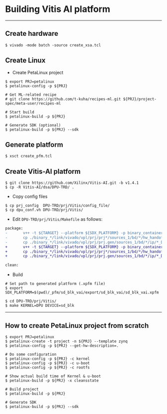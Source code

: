 # Building Vitis AI platform

***

## Create hardware

```shell-session
$ vivado -mode batch -source create_xsa.tcl
```

## Create Linux

- Create PetaLinux project

```shell-session
$ export PRJ=petalinux
$ petalinux-config -p ${PRJ}

# Get ML-related recipe
# git clone https://github.com/t-kuha/recipes-ml.git ${PRJ}/project-spec/meta-user/recipes-ml

# Start build
$ petalinux-build -p ${PRJ}

# Generate SDK (optional)
$ petalinux-build -p ${PRJ} --sdk
```

## Generate platform

```shell-session
$ xsct create_pfm.tcl
```

## Create Vitis-AI platform

```shell-session
$ git clone https://github.com/Xilinx/Vitis-AI.git -b v1.4.1
$ cp -R Vitis-AI/dsa/DPU-TRD/ . 
```

- Copy config files

```shell-session
$ cp prj_config  DPU-TRD/prj/Vitis/config_file/
$ cp dpu_conf.vh DPU-TRD/prj/Vitis/
```

- Edit ``DPU-TRD/prj/Vitis/Makefile`` as follows:

```diff
package:
-       v++ -t ${TARGET} --platform ${SDX_PLATFORM} -p binary_container_1/dpu.xclbin  -o dpu.xclbin --package.out_dir binary_container_1 --package.rootfs $(EDGE_COMMON_SW)/rootfs.ext4 --package.sd_file $(EDGE_COMMON_SW)/Image 
-       cp ./binary_*/link/vivado/vpl/prj/prj*/sources_1/bd/*/hw_handoff/*.hwh ./binary_*/sd_card
-       cp ./binary_*/link/vivado/vpl/prj/prj.gen/sources_1/bd/*/ip/*_DPUCZDX8G_1_0/arch.json ./binary_*/sd_card
+       v++ -t ${TARGET} --platform ${SDX_PLATFORM} -p binary_container_1/dpu.xclbin  -o dpu.xclbin --package.no_image
+       cp ./binary_*/link/vivado/vpl/prj/prj*/sources_1/bd/*/hw_handoff/*.hwh ./sd_card
+       cp ./binary_*/link/vivado/vpl/prj/prj.gen/sources_1/bd/*/ip/*_DPUCZDX8G_1_0/arch.json ./sd_card

clean:
```

- Build

```shell-session
# Set path to generated platform (.xpfm file)
$ export SDX_PLATFORM=$(pwd)/_pfm/sd_blk_vai/export/sd_blk_vai/sd_blk_vai.xpfm

$ cd DPU-TRD/prj/Vitis/
$ make KERNEL=DPU DEVICE=sd_blk
```

***

## How to create PetaLinux project from scratch

```shell-session
$ export PRJ=petalinux
$ petalinux-create -t project -n ${PRJ} --template zynq
$ petalinux-config -p ${PRJ} --get-hw-description=.

# Do some configuration
$ petalinux-config -p ${PRJ} -c kernel
$ petalinux-config -p ${PRJ} -c u-boot
$ petalinux-config -p ${PRJ} -c rootfs

# Show actual build time of Kernel & u-boot
$ petalinux-build -p ${PRJ} -x cleansstate

# Build project
$ petalinux-build -p ${PRJ}

# Generate SDK
$ petalinux-build -p ${PRJ} --sdk
```
